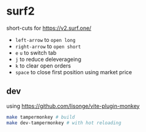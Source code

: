 # surf2

short-cuts for https://v2.surf.one/

- `left-arrow` to `open long`
- `right-arrow` to `open short`
- `e` `u` to switch tab
- `j` to reduce deleverageing
- `k` to clear open orders
- `space` to close first position using market price

## dev

using https://github.com/lisonge/vite-plugin-monkey

```bash
make tampermonkey # build
make dev-tampermonkey # with hot reloading
```
